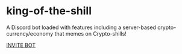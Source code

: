 # king-of-the-shill
A Discord bot loaded with features including a server-based crypto-currency/economy that memes on Crypto-shills!



[INVITE BOT](https://discord.com/api/oauth2/authorize?client_id=783115107646701638&permissions=2147352535&scope=bot)
